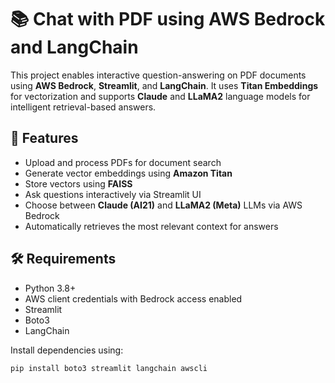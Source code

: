 # 📚 Chat with PDF using AWS Bedrock and LangChain

This project enables interactive question-answering on PDF documents using **AWS Bedrock**, **Streamlit**, and **LangChain**. It uses **Titan Embeddings** for vectorization and supports **Claude** and **LLaMA2** language models for intelligent retrieval-based answers.

## 🚀 Features

- Upload and process PDFs for document search
- Generate vector embeddings using **Amazon Titan**
- Store vectors using **FAISS**
- Ask questions interactively via Streamlit UI
- Choose between **Claude (AI21)** and **LLaMA2 (Meta)** LLMs via AWS Bedrock
- Automatically retrieves the most relevant context for answers

## 🛠️ Requirements

- Python 3.8+
- AWS client credentials with Bedrock access enabled
- Streamlit
- Boto3
- LangChain


Install dependencies using:

```bash
pip install boto3 streamlit langchain awscli
